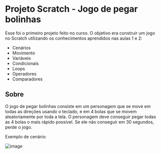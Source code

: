 # Projeto Scratch - Jogo de pegar bolinhas

Esse foi o primeiro projeto feito no curso. O objetivo era construir um jogo no Scratch utilizando os conhecimentos aprendidos nas aulas 1 e 2:

- Cenários
- Movimento
- Variáveis
- Condicionais
- Loops
- Operadores
- Comparadores

## Sobre

O jogo de pegar bolinhas consiste em um personagem que se move em todas as direções usando o teclado, e em 4 bolas que se movem aleatoriamente por toda a tela. O personagem deve conseguir pegar todas as 4 bolas o mais rápido possível. Se ele não conseguir em 30 segundos, perde o jogo.

Exemplo de cenário:

![image](https://user-images.githubusercontent.com/111308068/212562910-074de349-5cb7-45a3-8e90-0f242b345608.png)
   
